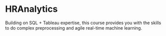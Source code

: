 # HRAnalytics
Building on SQL + Tableau expertise, this course provides you with the skills to do complex preprocessing and agile real-time machine learning.
